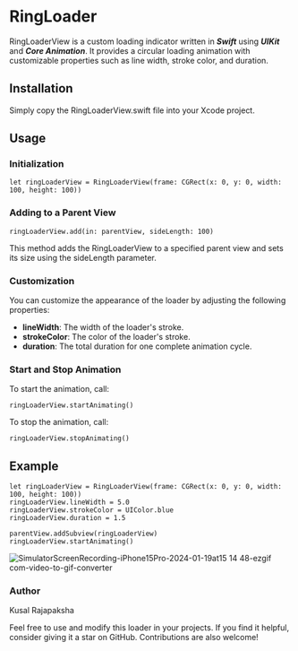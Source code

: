 # RingLoader
RingLoaderView is a custom loading indicator written in _**Swift**_ using _**UIKit**_ and _**Core Animation**_. It provides a circular loading animation with customizable properties such as line width, stroke color, and duration.

## Installation
Simply copy the RingLoaderView.swift file into your Xcode project.

## Usage
### Initialization
```
let ringLoaderView = RingLoaderView(frame: CGRect(x: 0, y: 0, width: 100, height: 100))
```
### Adding to a Parent View
```
ringLoaderView.add(in: parentView, sideLength: 100)
```
This method adds the RingLoaderView to a specified parent view and sets its size using the sideLength parameter.
### Customization
You can customize the appearance of the loader by adjusting the following properties:

* **lineWidth**: The width of the loader's stroke.
* **strokeColor**: The color of the loader's stroke.
* **duration**: The total duration for one complete animation cycle.

### Start and Stop Animation
To start the animation, call:
```
ringLoaderView.startAnimating()
```
To stop the animation, call:
```
ringLoaderView.stopAnimating()
```
## Example
```
let ringLoaderView = RingLoaderView(frame: CGRect(x: 0, y: 0, width: 100, height: 100))
ringLoaderView.lineWidth = 5.0
ringLoaderView.strokeColor = UIColor.blue
ringLoaderView.duration = 1.5

parentView.addSubview(ringLoaderView)
ringLoaderView.startAnimating()
```
![SimulatorScreenRecording-iPhone15Pro-2024-01-19at15 14 48-ezgif com-video-to-gif-converter](https://github.com/kusalrajapaksha/RingLoader/assets/72430450/b2c7bceb-a41a-49bd-ae7f-d8f9595e66d6)

### Author
Kusal Rajapaksha

Feel free to use and modify this loader in your projects. If you find it helpful, consider giving it a star on GitHub. Contributions are also welcome!
